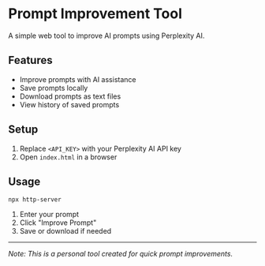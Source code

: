 # Prompt Improvement Tool

A simple web tool to improve AI prompts using Perplexity AI.

## Features
- Improve prompts with AI assistance
- Save prompts locally
- Download prompts as text files
- View history of saved prompts

## Setup
1. Replace `<API_KEY>` with your Perplexity AI API key
2. Open `index.html` in a browser

## Usage

```
npx http-server
```
1. Enter your prompt
2. Click "Improve Prompt"
3. Save or download if needed

---
*Note: This is a personal tool created for quick prompt improvements.*
